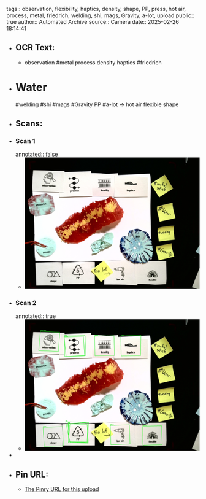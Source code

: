 tags:: observation, flexibility, haptics, density, shape, PP, press, hot air, process, metal, friedrich, welding, shi, mags, Gravity, a-lot, upload
public:: true
author:: Automated Archive
source:: Camera
date:: 2025-02-26 18:14:41

- ## OCR Text:
	- observation
	  #metal
	  process
	  density
	  haptics
	  #friedrich
- # Water
   #welding
   #shi
   #mags
   #Gravity
   PP
   #a-lot
   →
   hot air
   flexible
   shape
- ## Scans:
- ### Scan 1
  annotated:: false
	- ![./assets/scans/2025-02-26T18-14-41-1212.jpg](./assets/scans/2025-02-26T18-14-41-1212.jpg)
- ### Scan 2
  annotated:: true
	- ![./assets/scans/2025-02-26T18-14-41-1529.jpg](./assets/scans/2025-02-26T18-14-41-1529.jpg)
-
- ## Pin URL:
	- [The Pinry URL for this upload](https://pinry.petau.net/pins/133/)